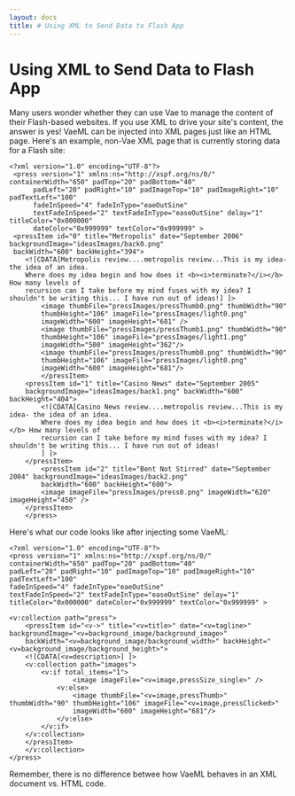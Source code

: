 ```yaml
---
layout: docs
title: # Using XML to Send Data to Flash App
---
```


# Using XML to Send Data to Flash App

Many users wonder whether they can use Vae to manage the content of
their Flash-based websites. If you use XML to drive your site's content,
the answer is yes! VaeML can be injected into XML pages just like an
HTML page. Here's an example, non-Vae XML page that is currently storing
data for a Flash site:

    <?xml version="1.0" encoding="UTF-8"?>
     <press version="1" xmlns:ns="http://xspf.org/ns/0/" containerWidth="650" padTop="20" padBottom="40" 
          padLeft="20" padRight="10" padImageTop="10" padImageRight="10" padTextLeft="100"
          fadeInSpeed="4" fadeInType="eaeOutSine" 
          textFadeInSpeed="2" textFadeInType="easeOutSine" delay="1" titleColor="0x000000" 
          dateColor="0x999999" textColor="0x999999" >
     <pressItem id="0" title="Metropolis" date="September 2006" backgroundImage="ideasImages/back0.png" 
     backWidth="600" backHeight="394">
        <![CDATA[Metropolis review....metropolis review...This is my idea- the idea of an idea. 
        Where does my idea begin and how does it <b><i>terminate?</i></b> How many levels of 
        recursion can I take before my mind fuses with my idea? I shouldn't be writing this... I have run out of ideas!] ]>
            <image thumbFile="pressImages/pressThumb0.png" thumbWidth="90" 
            thumbHeight="106" imageFile="pressImages/light0.png" 
            imageWidth="600" imageHeight="681" />
            <image thumbFile="pressImages/pressThumb1.png" thumbWidth="90" 
            thumbHeight="106" imageFile="pressImages/light1.png" 
            imageWidth="500" imageHeight="362"/>
            <image thumbFile="pressImages/pressThumb0.png" thumbWidth="90" 
            thumbHeight="106" imageFile="pressImages/light0.png" 
            imageWidth="600" imageHeight="681"/>
            </pressItem>
        <pressItem id="1" title="Casino News" date="September 2005" 
        backgroundImage="ideasImages/back1.png" backWidth="600" backHeight="404">
            <![CDATA[Casino News review....metropolis review...This is my idea- the idea of an idea. 
            Where does my idea begin and how does it <b><i>terminate?</i></b> How many levels of 
            recursion can I take before my mind fuses with my idea? I shouldn't be writing this... I have run out of ideas!
            ] ]>
        </pressItem>
            <pressItem id="2" title="Bent Not Stirred" date="September 2004" backgroundImage="ideasImages/back2.png" 
            backWidth="600" backHeight="600">
            <image imageFile="pressImages/press0.png" imageWidth="620" imageHeight="450" />
        </pressItem>
        </press>

Here's what our code looks like after injecting some VaeML:

    <?xml version="1.0" encoding="UTF-8"?>
    <press version="1" xmlns:ns="http://xspf.org/ns/0/" containerWidth="650" padTop="20" padBottom="40" 
    padLeft="20" padRight="10" padImageTop="10" padImageRight="10" padTextLeft="100"
    fadeInSpeed="4" fadeInType="eaeOutSine" 
    textFadeInSpeed="2" textFadeInType="easeOutSine" delay="1" titleColor="0x000000" dateColor="0x999999" textColor="0x999999" >

    <v:collection path="press">
        <pressItem id="<v->" title="<v=title>" date="<v=tagline>" backgroundImage="<v=background_image/background_image>"  
        backWidth="<v=background_image/background_width>" backHeight="<v=background_image/background_height>">
        <![CDATA[<v=description>] ]>
        <v:collection path="images">
            <v:if total_items="1">
                    <image imageFile="<v=image,pressSize_single>" />
                <v:else>
                    <image thumbFile="<v=image,pressThumb>" thumbWidth="90" thumbHeight="106" imageFile="<v=image,pressClicked>" 
                    imageWidth="600" imageHeight="681"/>
                </v:else>
            </v:if>
        </v:collection>
        </pressItem>
        </v:collection>
    </press>

Remember, there is no difference betwee how VaeML behaves in an XML
document vs. HTML code.
